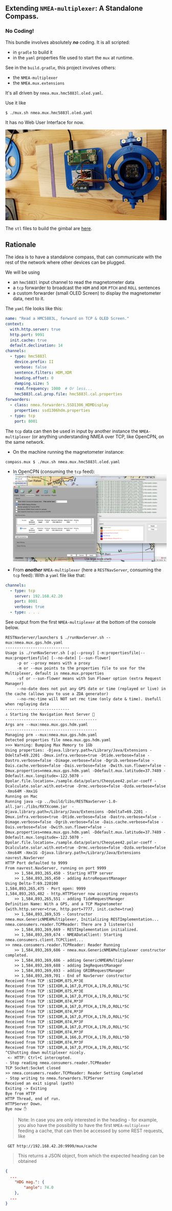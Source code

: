 ## Extending `NMEA-multiplexer`: A Standalone Compass. 

### No Coding!
This bundle involves absolutely **_no_** coding.
It is all scripted:
- in `gradle` to build it
- in the `yaml` properties file used to start the `mux` at runtime.

See in the `build.gradle`, this project involves others: 
- the `NMEA-multiplexer`
- the `NMEA.mux.extensions`

It's all driven by `nmea.mux.hmc5883l.oled.yaml`.

Use it like 
```
$ ./mux.sh nmea.mux.hmc5883l.oled.yaml
```

It has no Web User Interface for now.

![With a gimbal](./pictures/hmc5883l.gimbal.jpg)

The `stl` files to build the gimbal are [here](https://github.com/OlivierLD/3DPrinting/tree/master/OpenSCAD/Gimbal).

## Rationale
The idea is to have a standalone compass, that can communicate with the rest of the network
where other devices can be plugged.

We will be using 
- an `hmc5883l` input channel to read the magnetometer data
- a `tcp` forwarder to broadcast the `HDM` and `XDR` `PTCH` and `ROLL` sentences
- a custom forwarder (small OLED Screen) to display the magnetometer data, next to it.

The `yaml` file looks like this:
```yaml
name: "Read a HMC5883L, forward on TCP & OLED Screen."
context:
  with.http.server: true
  http.port: 9991
  init.cache: true
  default.declination: 14
channels:
  - type: hmc5883l
    device.prefix: II
    verbose: false
    sentence.filters: HDM,XDR
    heading.offset: 0
    damping.size: 5
    read.frequency: 1000  # Or less...
    hmc5883l.cal.prop.file: hmc5883l.cal.properties
forwarders:
  - class: nmea.forwarders.SSD1306_HDMDisplay
    properties: ssd1306hdm.properties
  - type: tcp
    port: 8001
```

The `tcp` data can then be used in input by another instance the `NMEA-multiplexer` (or anything understanding NMEA over TCP, like OpenCPN, on the same network.
 
- On the machine running the magnetometer instance:
```bash
compass.mux $ ./mux.sh nmea.mux.hmc5883l.oled.yaml 
``` 
- In OpenCPN (consuming the `tcp` feed):
  ![OpenCPN](./pictures/01.OpenCPN.HDM.png)
  
- From **_another_** `NMEA-multiplexer` (here a `RESTNavServer`, consuming the `tcp` feed):
With a `yaml` file like that:
```yaml
channels:
  - type: tcp
    server: 192.168.42.20
    port: 8001
    verbose: true
  - type: . . .
```
See output from the first `NMEA-multiplexer` at the bottom of the console below.
```
RESTNavServer/launchers $ ./runNavServer.sh --mux:nmea.mux.gps.hdm.yaml 
----------------------------
Usage is ./runNavServer.sh [-p|--proxy] [-m:propertiesfile|--mux:propertiesfile] [--no-date] [--sun-flower]
     -p or --proxy means with a proxy
     -m or --mux points to the properties file to use for the Multiplexer, default is nmea.mux.properties
     -sf or --sun-flower means with Sun Flower option (extra Request Manager)
     --no-date does not put any GPS date or time (replayed or live) in the cache (allows you to use a ZDA generator)
     --no-rmc-time will NOT set rmc time (only date & time). Usefull when replaying data
----------------------------
⚓ Starting the Navigation Rest Server 🌴
----------------------------------------
Args are --mux:nmea.mux.gps.hdm.yaml
----------------------------------------
Managing prm --mux:nmea.mux.gps.hdm.yaml
Detected properties file nmea.mux.gps.hdm.yaml
>>> Warning: Bumping Max Memory to 1Gb
Using properties: -Djava.library.path=/Library/Java/Extensions -DdeltaT=69.2201 -Dmux.infra.verbose=true -Dtide.verbose=false -Dastro.verbose=false -Dimage.verbose=false -Dgrib.verbose=false -Dais.cache.verbose=false -Dais.verbose=false -Dwith.sun.flower=false -Dmux.properties=nmea.mux.gps.hdm.yaml -Ddefault.mux.latitude=37.7489 -Ddefault.mux.longitude=-122.5070 -Dpolar.file.location=./sample.data/polars/CheoyLee42.polar-coeff -Dcalculate.solar.with.eot=true -Drmc.verbose=false -Dzda.verbose=false -Xms64M -Xmx1G
Running on Mac
Running java -cp ../build/libs/RESTNavServer-1.0-all.jar:./libs/RXTXcomm.jar  -Djava.library.path=/Library/Java/Extensions -DdeltaT=69.2201 -Dmux.infra.verbose=true -Dtide.verbose=false -Dastro.verbose=false -Dimage.verbose=false -Dgrib.verbose=false -Dais.cache.verbose=false -Dais.verbose=false -Dwith.sun.flower=false -Dmux.properties=nmea.mux.gps.hdm.yaml -Ddefault.mux.latitude=37.7489 -Ddefault.mux.longitude=-122.5070 -Dpolar.file.location=./sample.data/polars/CheoyLee42.polar-coeff -Dcalculate.solar.with.eot=true -Drmc.verbose=false -Dzda.verbose=false -Xms64M -Xmx1G -Djava.library.path=/Library/Java/Extensions navrest.NavServer
HTTP Port defaulted to 9999
From navrest.NavServer, running on port 9999
	>> 1,584,893,265,450 - Starting HTTP server
	>> 1,584,893,265,450 - adding AstroRequestManager
Using Delta-T:69.220100
1,584,893,265,475 - Port open: 9999
1,584,893,265,482 - http.HTTPServer now accepting requests
	>> 1,584,893,265,551 - adding TideRequestManager
Definition Name: With a GPS, and a TCP Magnetometer
{with.http.server=true, http.port=7777, init.cache=true}
	>> 1,584,893,269,535 - Constructor nmea.mux.GenericNMEAMultiplexer, Initializing RESTImplementation...
nmea.consumers.reader.TCPReader: There are 3 listener(s)
	>> 1,584,893,269,669 - RESTImplementation initialized.
	>> 1,584,893,269,674 - NMEADataClient: Starting nmea.consumers.client.TCPClient...
>> nmea.consumers.reader.TCPReader: Reader Running
	>> 1,584,893,269,686 - nmea.mux.GenericNMEAMultiplexer constructor completed.
	>> 1,584,893,269,686 - adding GenericNMEAMultiplexer
	>> 1,584,893,269,688 - adding ImgRequestManager
	>> 1,584,893,269,693 - adding GRIBRequestManager
	>> 1,584,893,269,701 - End of NavServer constructor
Received from TCP :$IIHDM,075,M*3E
Received from TCP :$IIXDR,A,167,D,PTCH,A,176,D,ROLL*5C
Received from TCP :$IIHDM,075,M*3E
Received from TCP :$IIXDR,A,167,D,PTCH,A,176,D,ROLL*5C
Received from TCP :$IIHDM,074,M*3F
Received from TCP :$IIXDR,A,167,D,PTCH,A,176,D,ROLL*5C
Received from TCP :$IIHDM,074,M*3F
Received from TCP :$IIXDR,A,167,D,PTCH,A,176,D,ROLL*5C
Received from TCP :$IIHDM,074,M*3F
Received from TCP :$IIXDR,A,167,D,PTCH,A,176,D,ROLL*5C
Received from TCP :$IIHDM,074,M*3F
Received from TCP :$IIXDR,A,166,D,PTCH,A,176,D,ROLL*5D
Received from TCP :$IIHDM,074,M*3F
Received from TCP :$IIXDR,A,167,D,PTCH,A,176,D,ROLL*5C
^CShutting down multiplexer nicely.
 <- HTTP: Ctrl+C intercepted.
- Stop reading nmea.consumers.reader.TCPReader
TCP Socket:Socket closed
>> nmea.consumers.reader.TCPReader: Reader Setting Completed
- Stop writing to nmea.forwarders.TCPServer
Received an exit signal (path)
Exiting -> Exiting
Bye from HTTP
HTTP Thread, end of run.
HTTPServer Down.
Bye now ✋
```  

> Note:
> In case you are only interested in the heading - for example, you also have the possibility
> to have the first `NMEA-multiplexer` feeding a cache, that can then be accessed by some REST requests, like
```
 GET http://192.168.42.20:9999/mux/cache
```
> This returns a JSON object, from which the expected heading can be obtained
```json
{
  ...
    "HDG mag.": {
        "angle": 74.0
    },
  ...
}
```

